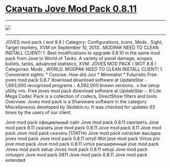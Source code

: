 # [Скачать Jove Mod Pack 0.8.11](http://shotcar.ru/?r=3305&a&t&q=Jove%20Mod%20Pack%200.8.11)

***
![](http://s7.hostingkartinok.com/uploads/images/2014/02/ca66dcc51672859eeb093c9c502752a9.jpg)
***
JOVES mod pack ( wot 8.8 ) Category: Configurations, Icons, Mods , Sight, Target markers, XVM on September 10, 2013.. MODPAK NEED TO CLEAN INSTALL CLIENT! 1. Best modifications to upgrade 0.8.10 in the same mod pack from Jove to World of Tanks. A variety of panel damage, scopes, bullets, tanks, advanced statistics, XVM. JOVES MOD PACK ( WOT 8.8 ) Categories: Mods , WORLD. MODPAK NEED TO CLEAN INSTALL CLIENT! 1. Convenient sights: * Concise. How did Jovi * Minimalist * Futuristic Free joves mod pack 0.8.7 download download software at UpdateStar - 1,683,000 recognized programs - 4,592,000 known versions.. » hw setup utility что. Free joves mod pack download software at UpdateStar -. K-Lite Mega Codec Pack is a collection of codecs, DirectShow filters and tools. Overview. Joves mod pack is a Shareware software in the category Miscellaneous developed by Skobkin.ru. It was checked for updates 63 times by the users of our client.




Jove mod pack официальный сайт Jove mod pack 0.8.11 смотреть Jove mod pack 8.11 скачать jove mod pack 0.8.11 Jove mod pack 8.11 Jove mod pack Jove mod pack скачать ПЛАТНо Jove mod pack rutracker высадка joves mod pack Jove mod pack 0.8.11 ютуб Wot jove mod pack Virtus pro jove mod pack Jove mod pack 0.8.11 virtus расширенный jove mod pack Joves mod pack setup Joves mod pack 0.8.11 setup Jove mod pack virtuspro Jove mod pack 0811 Jove mod pack 0.8.11 Jove mod pack extended